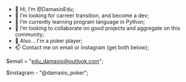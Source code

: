 - 👋 Hi, I’m @DamasioEdu;
- 👀 I’m looking for carreer transition, and become a dev;
- 🌱 I’m currently learning program language in Python;
- 💞️ I’m looking to collaborate on good projects and aggregate on this community;
- 💞️ Also... I'm a poker player;
- 📫 Contact me on email or instagram (get both below);


$email = "edu_damasio@outlook.com";

$instagram - "@damasio_poker";

<!---
DamasioEdu/DamasioEdu is a ✨ special ✨ repository because its `README.md` (this file) appears on your GitHub profile.
You can click the Preview link to take a look at your changes.
--->
